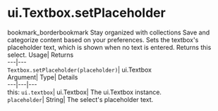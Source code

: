  
#  ui.Textbox.setPlaceholder 
bookmark_borderbookmark Stay organized with collections  Save and categorize content based on your preferences.
Sets the textbox's placeholder text, which is shown when no text is entered. 
Returns this select.
Usage| Returns  
---|---  
`Textbox.setPlaceholder(placeholder)`| ui.Textbox  
Argument| Type| Details  
---|---|---  
this: `ui.textbox`| ui.Textbox| The ui.Textbox instance.  
`placeholder`| String| The select's placeholder text.  
